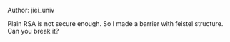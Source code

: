 Author: jiei_univ

Plain RSA is not secure enough. So I made a barrier with feistel structure. Can you break it?
